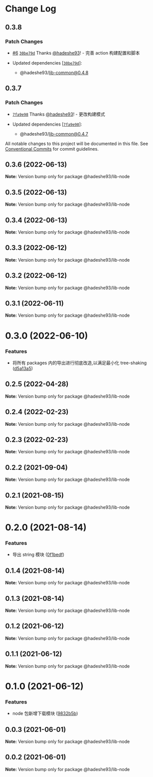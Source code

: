 # Change Log

## 0.3.8

### Patch Changes

- [#6](https://github.com/hadeshe93/hh-lib/pull/6) [`30be79d`](https://github.com/hadeshe93/hh-lib/commit/30be79d3a84cffbff1787c3bca8f50a85931c929) Thanks [@hadeshe93](https://github.com/hadeshe93)! - 完善 action 构建配置和脚本

- Updated dependencies [[`30be79d`](https://github.com/hadeshe93/hh-lib/commit/30be79d3a84cffbff1787c3bca8f50a85931c929)]:
  - @hadeshe93/lib-common@0.4.8

## 0.3.7

### Patch Changes

- [`7fa9e98`](https://github.com/hadeshe93/hh-lib/commit/7fa9e981879628506fb441bb36d5fbe356eb7d33) Thanks [@hadeshe93](https://github.com/hadeshe93)! - 更改构建模式

- Updated dependencies [[`7fa9e98`](https://github.com/hadeshe93/hh-lib/commit/7fa9e981879628506fb441bb36d5fbe356eb7d33)]:
  - @hadeshe93/lib-common@0.4.7

All notable changes to this project will be documented in this file.
See [Conventional Commits](https://conventionalcommits.org) for commit guidelines.

## 0.3.6 (2022-06-13)

**Note:** Version bump only for package @hadeshe93/lib-node

## 0.3.5 (2022-06-13)

**Note:** Version bump only for package @hadeshe93/lib-node

## 0.3.4 (2022-06-13)

**Note:** Version bump only for package @hadeshe93/lib-node

## 0.3.3 (2022-06-12)

**Note:** Version bump only for package @hadeshe93/lib-node

## 0.3.2 (2022-06-12)

**Note:** Version bump only for package @hadeshe93/lib-node

## 0.3.1 (2022-06-11)

**Note:** Version bump only for package @hadeshe93/lib-node

# 0.3.0 (2022-06-10)

### Features

- 将所有 packages 内的导出进行彻底改造,以满足最小化 tree-shaking ([d5a13a5](https://github.com/hadeshe93/hh-lib/commit/d5a13a531ef45686708f45b68a7d7ab2a51ec7fd))

## 0.2.5 (2022-04-28)

**Note:** Version bump only for package @hadeshe93/lib-node

## 0.2.4 (2022-02-23)

**Note:** Version bump only for package @hadeshe93/lib-node

## 0.2.3 (2022-02-23)

**Note:** Version bump only for package @hadeshe93/lib-node

## 0.2.2 (2021-09-04)

**Note:** Version bump only for package @hadeshe93/lib-node

## 0.2.1 (2021-08-15)

**Note:** Version bump only for package @hadeshe93/lib-node

# 0.2.0 (2021-08-14)

### Features

- 导出 string 模块 ([0f1bedf](https://github.com/hadeshe93/hh-lib/commit/0f1bedfd9591f7ceee4b51ea8579b94c2845c2ed))

## 0.1.4 (2021-08-14)

**Note:** Version bump only for package @hadeshe93/lib-node

## 0.1.3 (2021-08-14)

**Note:** Version bump only for package @hadeshe93/lib-node

## 0.1.2 (2021-06-12)

**Note:** Version bump only for package @hadeshe93/lib-node

## 0.1.1 (2021-06-12)

**Note:** Version bump only for package @hadeshe93/lib-node

# 0.1.0 (2021-06-12)

### Features

- node 包新增下载模块 ([9832b5b](https://github.com/hadeshe93/hh-lib/commit/9832b5b0c746734d2e44db6d77f9e45a0ef536ee))

## 0.0.3 (2021-06-01)

**Note:** Version bump only for package @hadeshe93/lib-node

## 0.0.2 (2021-06-01)

**Note:** Version bump only for package @hadeshe93/lib-node
